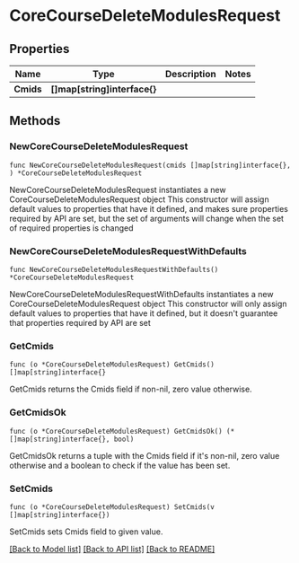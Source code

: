 # CoreCourseDeleteModulesRequest

## Properties

Name | Type | Description | Notes
------------ | ------------- | ------------- | -------------
**Cmids** | **[]map[string]interface{}** |  | 

## Methods

### NewCoreCourseDeleteModulesRequest

`func NewCoreCourseDeleteModulesRequest(cmids []map[string]interface{}, ) *CoreCourseDeleteModulesRequest`

NewCoreCourseDeleteModulesRequest instantiates a new CoreCourseDeleteModulesRequest object
This constructor will assign default values to properties that have it defined,
and makes sure properties required by API are set, but the set of arguments
will change when the set of required properties is changed

### NewCoreCourseDeleteModulesRequestWithDefaults

`func NewCoreCourseDeleteModulesRequestWithDefaults() *CoreCourseDeleteModulesRequest`

NewCoreCourseDeleteModulesRequestWithDefaults instantiates a new CoreCourseDeleteModulesRequest object
This constructor will only assign default values to properties that have it defined,
but it doesn't guarantee that properties required by API are set

### GetCmids

`func (o *CoreCourseDeleteModulesRequest) GetCmids() []map[string]interface{}`

GetCmids returns the Cmids field if non-nil, zero value otherwise.

### GetCmidsOk

`func (o *CoreCourseDeleteModulesRequest) GetCmidsOk() (*[]map[string]interface{}, bool)`

GetCmidsOk returns a tuple with the Cmids field if it's non-nil, zero value otherwise
and a boolean to check if the value has been set.

### SetCmids

`func (o *CoreCourseDeleteModulesRequest) SetCmids(v []map[string]interface{})`

SetCmids sets Cmids field to given value.



[[Back to Model list]](../README.md#documentation-for-models) [[Back to API list]](../README.md#documentation-for-api-endpoints) [[Back to README]](../README.md)


